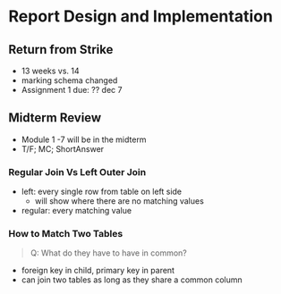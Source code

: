 # Report Design and Implementation
## Return from Strike
- 13 weeks vs. 14
- marking schema changed
- Assignment 1 due: ?? dec 7

## Midterm Review
- Module 1 -7 will be in the midterm
- T/F; MC; ShortAnswer

### Regular Join Vs Left Outer Join
- left: every single row from table on left side
  - will show where there are no matching values
- regular: every matching value

### How to Match Two Tables
> Q:  What do they have to have in common?

- foreign key in child, primary key in parent
- can join two tables as long as they share a common column



